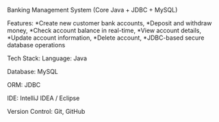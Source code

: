 Banking Management System (Core Java + JDBC + MySQL)

Features:
*Create new customer bank accounts,
*Deposit and withdraw money,
*Check account balance in real-time,
*View account details,
*Update account information,
*Delete account,
*JDBC-based secure database operations

Tech Stack:
Language: Java

Database: MySQL

ORM: JDBC

IDE: IntelliJ IDEA / Eclipse

Version Control: Git, GitHub

